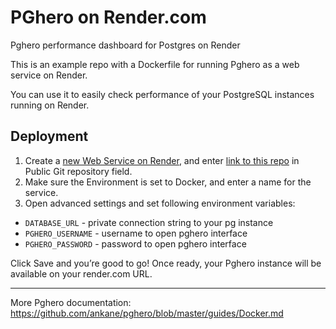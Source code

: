 # PGhero on Render.com

Pghero performance dashboard for Postgres on Render

This is an example repo with a Dockerfile for running Pghero as a web service on Render.

You can use it to easily check performance of your PostgreSQL instances running on Render.


## Deployment

1. Create a [new Web Service on Render](https://dashboard.render.com/web/new), and enter [link to this repo](https://github.com/artplan1/pghero-on-render) in Public Git repository field.
1. Make sure the Environment is set to Docker, and enter a name for the service.
1. Open advanced settings and set following environment variables:
  
  - `DATABASE_URL` - private connection string to your pg instance
  - `PGHERO_USERNAME` - username to open pghero interface
  - `PGHERO_PASSWORD` - password to open pghero interface

Click Save and you’re good to go! Once ready, your Pghero instance will be available on your render.com URL.

---

More Pghero documentation: https://github.com/ankane/pghero/blob/master/guides/Docker.md

